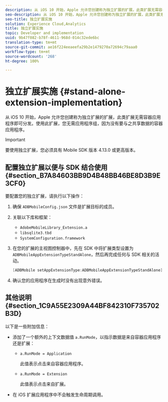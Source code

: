 ```yaml
---
description: 从 iOS 10 开始，Apple 允许您创建称为独立扩展的扩展，此类扩展无需容器应用程序即可分发。使用此扩展，您无需应用程序组，因为没有要与之共享数据的容器应用程序。
seo-description: 从 iOS 10 开始，Apple 允许您创建称为独立扩展的扩展，此类扩展无需容器应用程序即可分发。使用此扩展，您无需应用程序组，因为没有要与之共享数据的容器应用程序。
seo-title: 独立扩展实施
solution: Experience Cloud,Analytics
title: 独立扩展实施
topic: Developer and implementation
uuid: 9b47f082-b78f-4611-968d-014c32ede6bc
translation-type: tm+mt
source-git-commit: ae16f224eeaeefa29b2e1479270a72694c79aaa0
workflow-type: tm+mt
source-wordcount: '268'
ht-degree: 100%

---
```



# 独立扩展实施 {#stand-alone-extension-implementation}

从 iOS 10 开始，Apple 允许您创建称为独立扩展的扩展，此类扩展无需容器应用程序即可分发。使用此扩展，您无需应用程序组，因为没有要与之共享数据的容器应用程序。

>[!IMPORTANT]
>
>要使用独立扩展，您必须具有 Mobile SDK 版本 4.13.0 或更高版本。

## 配置独立扩展以便与 SDK 结合使用 {#section_B7A84603BB9D4B48BB46BE8D3B9E3CF0}

要配置您的独立扩展，请执行以下操作：

1. 确保 `ADBMobileConfig.json` 文件是扩展目标的成员。
1. 关联以下库和框架：

   * `AdobeMobileLibrary_Extension.a`
   * `libsqlite3.tbd`
   * `SystemConfiguration.framework`

1. 在您的扩展的主视图控制器中，先在 SDK 中将扩展类型设置为 `ADBMobileAppExtensionTypeStandAlone`，然后再完成任何与 SDK 相关的活动。

   ```objective-c
   [ADBMobile setAppExtensionType:ADBMobileAppExtensionTypeStandAlone];
   ```

1. 确认您的应用程序在生成时没有出现意外错误。

## 其他说明 {#section_1C9A55E2309A44BF842310F735702B3D}

以下是一些附加信息：

* 添加了一个额外的上下文数据值 `a.RunMode`，以指示数据是来自容器应用程序还是扩展：

   * `a.RunMode = Application`

      此值表示点击来自容器应用程序。
   * `a.RunMode = Extension`

      此值表示点击来自扩展。

* 在 iOS 扩展应用程序中不会触发生命周期调用。

